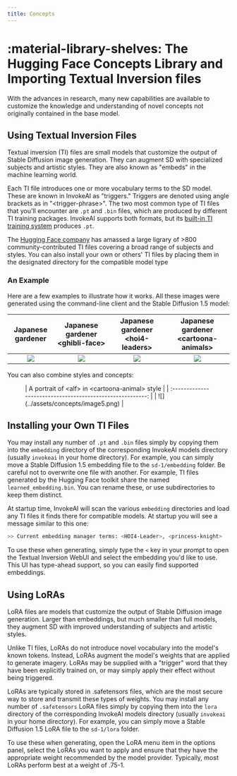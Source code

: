 ```yaml
---
title: Concepts 
---
```


# :material-library-shelves: The Hugging Face Concepts Library and Importing Textual Inversion files

With the advances in research, many new capabilities are available to customize the knowledge and understanding of novel concepts not originally contained in the base model. 


## Using Textual Inversion Files

Textual inversion (TI) files are small models that customize the output of
Stable Diffusion image generation. They can augment SD with specialized subjects
and artistic styles. They are also known as "embeds" in the machine learning
world.

Each TI file introduces one or more vocabulary terms to the SD model. These are
known in InvokeAI as "triggers." Triggers are denoted using angle brackets 
as in "&lt;trigger-phrase&gt;". The two most common type of
TI files that you'll encounter are `.pt` and `.bin` files, which are produced by
different TI training packages. InvokeAI supports both formats, but its
[built-in TI training system](TRAINING.md) produces `.pt`.

The [Hugging Face company](https://huggingface.co/sd-concepts-library) has
amassed a large ligrary of &gt;800 community-contributed TI files covering a
broad range of subjects and styles. You can also install your own or others' TI files 
by placing them in the designated directory for the compatible model type

### An Example

Here are a few examples to illustrate how it works. All these images were
generated using the command-line client and the Stable Diffusion 1.5 model:

|         Japanese gardener          | Japanese gardener &lt;ghibli-face&gt; | Japanese gardener &lt;hoi4-leaders&gt; | Japanese gardener &lt;cartoona-animals&gt; |
| :--------------------------------: | :-----------------------------------: | :------------------------------------: | :----------------------------------------: |
| ![](../assets/concepts/image1.png) |  ![](../assets/concepts/image2.png)   |   ![](../assets/concepts/image3.png)   |     ![](../assets/concepts/image4.png)     |

You can also combine styles and concepts:

<figure markdown>
  | A portrait of &lt;alf&gt; in &lt;cartoona-animal&gt; style |
  | :--------------------------------------------------------: |
  | ![](../assets/concepts/image5.png)                         |
</figure>


## Installing your Own TI Files

You may install any number of `.pt` and `.bin` files simply by copying them into
the `embedding` directory of the corresponding InvokeAI models directory (usually `invokeai`
in your home directory). For example, you can simply move a Stable Diffusion 1.5 embedding file to
the `sd-1/embedding` folder. Be careful not to overwrite one file with another.
For example, TI files generated by the Hugging Face toolkit share the named
`learned_embedding.bin`. You can rename these, or use subdirectories to keep them distinct.

At startup time, InvokeAI will scan the various `embedding` directories and load any TI
files it finds there for compatible models. At startup you will see a message similar to this one:

```bash
>> Current embedding manager terms: <HOI4-Leader>, <princess-knight>
```
To use these when generating, simply type the `<` key in your prompt to open the Textual Inversion WebUI and 
select the embedding you'd like to use. This UI has type-ahead support, so you can easily find supported embeddings.

## Using LoRAs

LoRA files are models that customize the output of Stable Diffusion image generation.
Larger than embeddings, but much smaller than full models, they augment SD with improved
understanding of subjects and artistic styles.

Unlike TI files, LoRAs do not introduce novel vocabulary into the model's known tokens. Instead,
LoRAs augment the model's weights that are applied to generate imagery. LoRAs may be supplied
with a "trigger" word that they have been explicitly trained on, or may simply apply their 
effect without being triggered.

LoRAs are typically stored in .safetensors files, which are the most secure way to store and transmit
these types of weights. You may install any number of `.safetensors` LoRA files simply by copying them into
the `lora` directory of the corresponding InvokeAI models directory (usually `invokeai`
in your home directory). For example, you can simply move a Stable Diffusion 1.5 LoRA file to
the `sd-1/lora` folder.

To use these when generating, open the LoRA menu item in the options panel, select the LoRAs you want to apply
and ensure that they have the appropriate weight recommended by the model provider. Typically, most LoRAs perform best at a weight of .75-1. 


